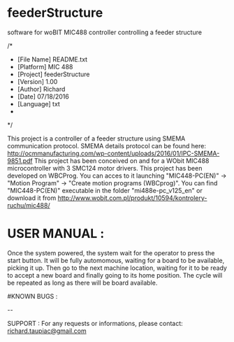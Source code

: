 # feederStructure
software for woBIT MIC488 controller controlling a feeder structure

/*
 * [File Name]     README.txt
 * [Platform]      MIC 488
 * [Project]       feederStructure
 * [Version]       1.00
 * [Author]        Richard
 * [Date]          07/18/2016
 * [Language]      txt
 *
 */

This project is a controller of a feeder structure using SMEMA communication protocol. SMEMA details protocol
can be found here: http://ocmmanufacturing.com/wp-content/uploads/2016/01/IPC-SMEMA-9851.pdf
This project has been conceived on and for a WObit MIC488 microcontroller with 3 SMC124 motor drivers.
This project has been developed on WBCProg. You can acces to it launching "MIC448-PC(EN)" -> "Motion Program" -> "Create motion programs (WBCprog)".
You can find "MIC448-PC(EN)" executable in the folder "mi488e-pc_v125_en" or download it from http://www.wobit.com.pl/produkt/10594/kontrolery-ruchu/mic488/
 
 
# USER MANUAL :
Once the system powered, the system wait for the operator to press the start button. It will be fully automomous, waiting for a board to be available, picking it up.
Then go to the next machine location, waiting for it to be ready to accept a new board and finally going to its home position.
The cycle will be repeated as long as there will be board available. 
 

#KNOWN BUGS :

--

SUPPORT :
For any requests or informations, please contact: richard.taupiac@gmail.com

